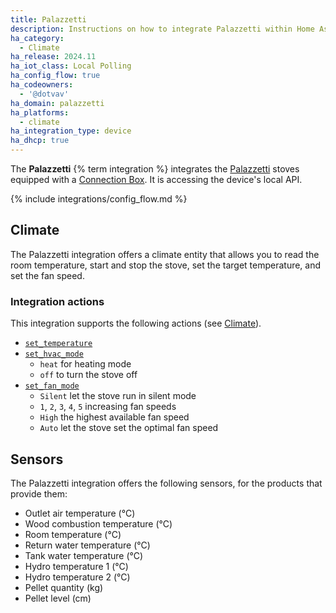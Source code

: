```yaml
---
title: Palazzetti
description: Instructions on how to integrate Palazzetti within Home Assistant.
ha_category:
  - Climate
ha_release: 2024.11
ha_iot_class: Local Polling
ha_config_flow: true
ha_codeowners:
  - '@dotvav'
ha_domain: palazzetti
ha_platforms:
  - climate
ha_integration_type: device
ha_dhcp: true
---
```


The **Palazzetti** {% term integration %} integrates the [Palazzetti](https://palazzettigroup.com/)
stoves equipped with a [Connection Box](https://palazzettigroup.com/research-and-development/app/).
It is accessing the device's local API.

{% include integrations/config_flow.md %}

## Climate

The Palazzetti integration offers a climate entity that allows you to read the
room temperature, start and stop the stove, set the target temperature, and set
the fan speed.

### Integration actions

This integration supports the following actions (see [Climate](/integrations/climate/)).

- [`set_temperature`](/integrations/climate/#action-climateset_temperature)
- [`set_hvac_mode`](/integrations/climate/#action-climateset_hvac_mode)
  - `heat` for heating mode
  - `off` to turn the stove off
- [`set_fan_mode`](/integrations/climate/#action-climateset_fan_mode)
  - `Silent` let the stove run in silent mode
  - `1`, `2`, `3`, `4`, `5` increasing fan speeds
  - `High` the highest available fan speed
  - `Auto` let the stove set the optimal fan speed

## Sensors

The Palazzetti integration offers the following sensors, for the products that provide them:

- Outlet air temperature (°C)
- Wood combustion temperature (°C)
- Room temperature (°C)
- Return water temperature (°C)
- Tank water temperature (°C)
- Hydro temperature 1 (°C)
- Hydro temperature 2 (°C)
- Pellet quantity (kg)
- Pellet level (cm)